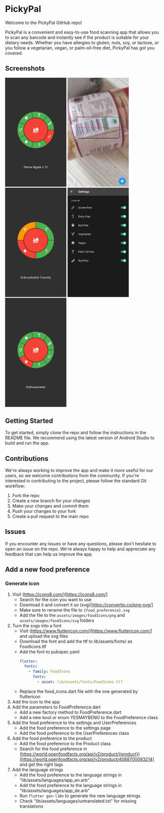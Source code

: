 # PickyPal
Welcome to the PickyPal GitHub repo!

PickyPal is a convenient and easy-to-use food scanning app that allows you to scan any barcode and instantly see if the product is suitable for your dietary needs. Whether you have allergies to gluten, nuts, soy, or lactose, or you follow a vegetarian, vegan, or palm-oil-free diet, PickyPal has got you covered.

## Screenshots
<img src=".github/images/PickyPal1.png" width="200"> <img src=".github/images/PickyPal2.png" width="200"> <img src=".github/images/PickyPal3.png" width="200"> <img src=".github/images/PickyPal4.png" width="200"> <img src=".github/images/PickyPal5.png" width="200"> 


## Getting Started
To get started, simply clone the repo and follow the instructions in the README file. We recommend using the latest version of Android Studio to build and run the app.

## Contributions
We're always working to improve the app and make it more useful for our users, so we welcome contributions from the community. If you're interested in contributing to the project, please follow the standard Git workflow:

1. Fork the repo
2. Create a new branch for your changes
3. Make your changes and commit them
4. Push your changes to your fork
5. Create a pull request to the main repo

## Issues
If you encounter any issues or have any questions, please don't hesitate to open an issue on the repo. We're always happy to help and appreciate any feedback that can help us improve the app.


## Add a new food preference
### Generate icon

1. Visit (https://icons8.com/)[https://icons8.com/]
    * Search for the icon you want to use
    * Download it and convert it so (svg)[https://convertio.co/png-svg/]
    * Make sure to rename the file to `{food_preference}.svg`
    * Add the file to the `assets/images/foodIcons/png` and `assets/images/foodIcons/svg` folders
2. Turn the svgs into a font
    * Visit (https://www.fluttericon.com/)[https://www.fluttericon.com/] and upload the svg files
    * Download the font and add the ttf to lib/assets/fonts/ as FoodIcons.ttf
    * Add the font to pubspec.yaml
        ```yaml
        flutter:
          fonts:
            - family: FoodIcons
              fonts:
                - asset: lib/assets/fonts/FoodIcons.ttf
        ```
    * Replace the food_icons.dart file with the one generated by fluttericon
3. Add the icon to the app
4. Add the parameters to FoodPreference.dart
   * Add a new factory method to FoodPreference.dart
   * Add a new bool or enum YESMAYBENO to the FoodPreference class
5. Add the food preference to the settings and UserPreferences
   * Add the food preference to the settings page
   * Add the food preference to the UserPreferences class
6. Add the food preference to the product
    * Add the food preference to the Product class
    * Search for the food preference in (https://world.openfoodfacts.org/api/v2/product/{product})[https://world.openfoodfacts.org/api/v2/product/4088700093214] and get the right tags 
7. Add the language strings
   * Add the food preference to the language strings in "lib/assets/languages/app_en.arb"
   * Add the food preference to the language strings in "lib/assets/languages/app_de.arb"
   * Run `flutter gen-l10n` to generate the new language strings
   * Check "lib/assets/languages/untranslated.txt" for missing translations







